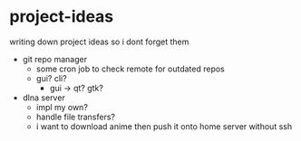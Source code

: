 # project-ideas
writing down project ideas so i dont forget them

- git repo manager
    * some cron job to check remote for outdated repos
    * gui? cli?
        + gui -> qt? gtk?
- dlna server
    * impl my own?
    * handle file transfers?
    * i want to download anime then push it onto home server without ssh
   
